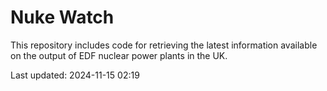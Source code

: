 # Nuke Watch

This repository includes code for retrieving the latest information available on the output of EDF nuclear power plants in the UK.

Last updated: 2024-11-15 02:19